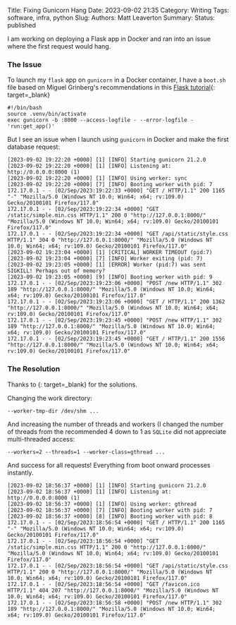 Title: Fixing Gunicorn Hang
Date: 2023-09-02 21:35
Category: Writing
Tags: software, infra, python
Slug:
Authors: Matt Leaverton
Summary:
Status: published

I am working on deploying a Flask app in Docker and ran into an issue where the first request would hang.

### The Issue
To launch my `flask` app on `gunicorn` in a Docker container, I have a `boot.sh` file based on Miguel Grinberg's recommendations
in this [Flask tutorial](https://blog.miguelgrinberg.com/post/the-flask-mega-tutorial-part-xix-deployment-on-docker-containers){: target=_blank}

```commandline
#!/bin/bash
source .venv/bin/activate
exec gunicorn -b :8000 --access-logfile - --error-logfile - 'run:get_app()'
```

But I see an issue when I launch using `gunicorn` in Docker and make the first database request:

```commandline
[2023-09-02 19:22:20 +0000] [1] [INFO] Starting gunicorn 21.2.0
[2023-09-02 19:22:20 +0000] [1] [INFO] Listening at: http://0.0.0.0:8000 (1)
[2023-09-02 19:22:20 +0000] [1] [INFO] Using worker: sync
[2023-09-02 19:22:20 +0000] [7] [INFO] Booting worker with pid: 7
172.17.0.1 - - [02/Sep/2023:19:22:33 +0000] "GET / HTTP/1.1" 200 1165 "-" "Mozilla/5.0 (Windows NT 10.0; Win64; x64; rv:109.0) Gecko/20100101 Firefox/117.0"
172.17.0.1 - - [02/Sep/2023:19:22:34 +0000] "GET /static/simple.min.css HTTP/1.1" 200 0 "http://127.0.0.1:8000/" "Mozilla/5.0 (Windows NT 10.0; Win64; x64; rv:109.0) Gecko/20100101 Firefox/117.0"
172.17.0.1 - - [02/Sep/2023:19:22:34 +0000] "GET /api/static/style.css HTTP/1.1" 304 0 "http://127.0.0.1:8000/" "Mozilla/5.0 (Windows NT 10.0; Win64; x64; rv:109.0) Gecko/20100101 Firefox/117.0"
[2023-09-02 19:23:04 +0000] [1] [CRITICAL] WORKER TIMEOUT (pid:7)
[2023-09-02 19:23:04 +0000] [7] [INFO] Worker exiting (pid: 7)
[2023-09-02 19:23:05 +0000] [1] [ERROR] Worker (pid:7) was sent SIGKILL! Perhaps out of memory?
[2023-09-02 19:23:05 +0000] [9] [INFO] Booting worker with pid: 9
172.17.0.1 - - [02/Sep/2023:19:23:06 +0000] "POST /new HTTP/1.1" 302 189 "http://127.0.0.1:8000/" "Mozilla/5.0 (Windows NT 10.0; Win64; x64; rv:109.0) Gecko/20100101 Firefox/117.0"
172.17.0.1 - - [02/Sep/2023:19:23:06 +0000] "GET / HTTP/1.1" 200 1362 "http://127.0.0.1:8000/" "Mozilla/5.0 (Windows NT 10.0; Win64; x64; rv:109.0) Gecko/20100101 Firefox/117.0"
172.17.0.1 - - [02/Sep/2023:19:23:45 +0000] "POST /new HTTP/1.1" 302 189 "http://127.0.0.1:8000/" "Mozilla/5.0 (Windows NT 10.0; Win64; x64; rv:109.0) Gecko/20100101 Firefox/117.0"
172.17.0.1 - - [02/Sep/2023:19:23:45 +0000] "GET / HTTP/1.1" 200 1556 "http://127.0.0.1:8000/" "Mozilla/5.0 (Windows NT 10.0; Win64; x64; rv:109.0) Gecko/20100101 Firefox/117.0"
```

### The Resolution
Thanks to [](https://pythonspeed.com/articles/gunicorn-in-docker/){: target=_blank} for
the solutions. 

Changing the work directory:

`--worker-tmp-dir /dev/shm ...`

And increasing the number of threads and workers (I changed the number of threads from the recommended 4
down to 1 as `SQLite` did not appreciate multi-threaded access:

`--workers=2 --threads=1 --worker-class=gthread ...`

And success for all requests! Everything from boot onward processes instantly.

```commandline
[2023-09-02 18:56:37 +0000] [1] [INFO] Starting gunicorn 21.2.0
[2023-09-02 18:56:37 +0000] [1] [INFO] Listening at: http://0.0.0.0:8000 (1)
[2023-09-02 18:56:37 +0000] [1] [INFO] Using worker: gthread
[2023-09-02 18:56:37 +0000] [7] [INFO] Booting worker with pid: 7
[2023-09-02 18:56:37 +0000] [8] [INFO] Booting worker with pid: 8
172.17.0.1 - - [02/Sep/2023:18:56:54 +0000] "GET / HTTP/1.1" 200 1165 "-" "Mozilla/5.0 (Windows NT 10.0; Win64; x64; rv:109.0) Gecko/20100101 Firefox/117.0"
172.17.0.1 - - [02/Sep/2023:18:56:54 +0000] "GET /static/simple.min.css HTTP/1.1" 200 0 "http://127.0.0.1:8000/" "Mozilla/5.0 (Windows NT 10.0; Win64; x64; rv:109.0) Gecko/20100101 Firefox/117.0"
172.17.0.1 - - [02/Sep/2023:18:56:54 +0000] "GET /api/static/style.css HTTP/1.1" 200 0 "http://127.0.0.1:8000/" "Mozilla/5.0 (Windows NT 10.0; Win64; x64; rv:109.0) Gecko/20100101 Firefox/117.0"
172.17.0.1 - - [02/Sep/2023:18:56:54 +0000] "GET /favicon.ico HTTP/1.1" 404 207 "http://127.0.0.1:8000/" "Mozilla/5.0 (Windows NT 10.0; Win64; x64; rv:109.0) Gecko/20100101 Firefox/117.0"
172.17.0.1 - - [02/Sep/2023:18:56:58 +0000] "POST /new HTTP/1.1" 302 189 "http://127.0.0.1:8000/" "Mozilla/5.0 (Windows NT 10.0; Win64; x64; rv:109.0) Gecko/20100101 Firefox/117.0"
```
